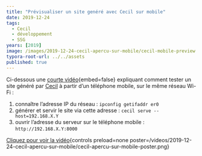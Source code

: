 ```yaml
---
title: "Prévisualiser un site genéré avec Cecil sur mobile"
date: 2019-12-24
tags:
  - Cecil
  - développement
  - SSG
years: [2019]
image: /images/2019-12-24-cecil-apercu-sur-mobile/cecil-mobile-preview.png
typora-root-url: ../../assets
published: true
---
```

Ci-dessous une [courte vidéo](/videos/2019-12-24-cecil-apercu-sur-mobile/cecil-apercu-sur-mobile.mp4){embed=false}
 expliquant comment tester un site généré par [Cecil](https://cecil.app) à partir d’un téléphone mobile, sur le même réseau Wi-Fi :

1. connaître l’adresse IP du réseau : `ipconfig getifaddr er0`
2. générer et servir le site via cette adresse : `cecil serve --host=192.168.X.Y`
3. ouvrir l’adresse du serveur sur le téléphone mobile : `http://192.168.X.Y:8000`

<!-- break -->
[Cliquez pour voir la vidéo](/videos/2019-12-24-cecil-apercu-sur-mobile/cecil-apercu-sur-mobile.mp4 "Prévisualiser un site genéré avec Cecil sur mobile"){controls preload=none poster=/videos/2019-12-24-cecil-apercu-sur-mobile/cecil-apercu-sur-mobile-poster.png}
